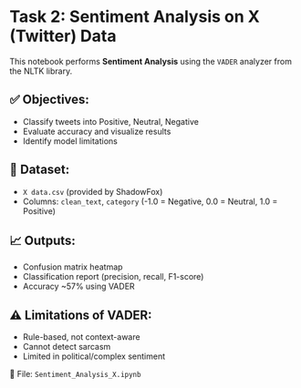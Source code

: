# Task 2: Sentiment Analysis on X (Twitter) Data

This notebook performs **Sentiment Analysis** using the `VADER` analyzer from the NLTK library.

## ✅ Objectives:
- Classify tweets into Positive, Neutral, Negative
- Evaluate accuracy and visualize results
- Identify model limitations

## 📂 Dataset:
- `X data.csv` (provided by ShadowFox)
- Columns: `clean_text`, `category` (-1.0 = Negative, 0.0 = Neutral, 1.0 = Positive)

## 📈 Outputs:
- Confusion matrix heatmap
- Classification report (precision, recall, F1-score)
- Accuracy ~57% using VADER

## ⚠️ Limitations of VADER:
- Rule-based, not context-aware
- Cannot detect sarcasm
- Limited in political/complex sentiment

📁 File: `Sentiment_Analysis_X.ipynb`
